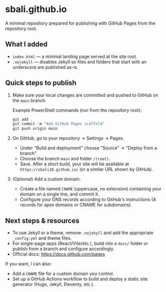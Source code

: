 # sbali.github.io

A minimal repository prepared for publishing with GitHub Pages from the repository root.

## What I added

- `index.html` — a minimal landing page served at the site root.
- `.nojekyll` — disables Jekyll so files and folders that start with an underscore are published as-is.

## Quick steps to publish

1. Make sure your local changes are committed and pushed to GitHub on the `main` branch.

   Example PowerShell commands (run from the repository root):

   ```powershell
   git add .
   git commit -m "Add GitHub Pages scaffold"
   git push origin main
   ```

2. On GitHub, go to your repository → Settings → Pages.

   - Under "Build and deployment" choose "Source" → "Deploy from a branch".
   - Choose the branch `main` and folder `/(root)`.
   - Save. After a short build, your site will be available at `https://sbali10.github.io/` (or a similar URL shown by GitHub).

3. (Optional) Add a custom domain:

   - Create a file named `CNAME` (uppercase, no extension) containing your domain on a single line, and commit it.
   - Configure your DNS records according to GitHub's instructions (A records for apex domains or CNAME for subdomains).

## Next steps & resources

- To use Jekyll or a theme, remove `.nojekyll` and add the appropriate `_config.yml` and theme files.
- For single-page apps (React/Vite/etc.), build into a `docs/` folder or publish from a branch and configure accordingly.
- Official docs: https://docs.github.com/pages

If you want, I can also:

- Add a `CNAME` file for a custom domain you control.
- Set up a GitHub Actions workflow to build and deploy a static site generator (Hugo, Jekyll, Eleventy, etc.).